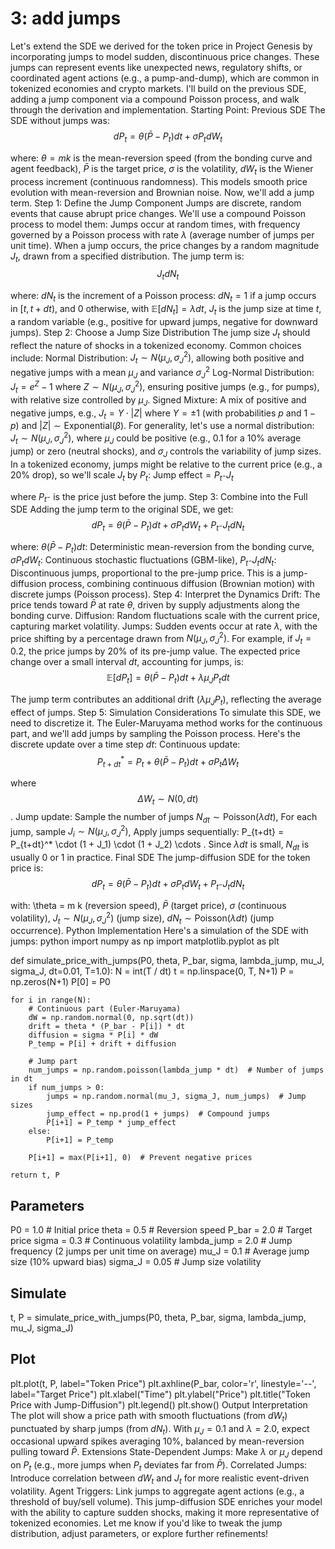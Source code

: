 # 3: add jumps

Let's extend the SDE we derived for the token price in Project Genesis by incorporating jumps to model sudden, discontinuous price changes. These jumps can represent events like unexpected news, regulatory shifts, or coordinated agent actions (e.g., a pump-and-dump), which are common in tokenized economies and crypto markets. I'll build on the previous SDE, adding a jump component via a compound Poisson process, and walk through the derivation and implementation.
Starting Point: Previous SDE
The SDE without jumps was:
$$dP_t = \theta (\bar{P} - P_t) dt + \sigma P_t dW_t$$

where:
$\theta = m k$
 is the mean-reversion speed (from the bonding curve and agent feedback),
$\bar{P}$
 is the target price,
$\sigma$
 is the volatility,
$dW_t$
 is the Wiener process increment (continuous randomness).
This models smooth price evolution with mean-reversion and Brownian noise. Now, we'll add a jump term.
Step 1: Define the Jump Component
Jumps are discrete, random events that cause abrupt price changes. We'll use a compound Poisson process to model them:
Jumps occur at random times, with frequency governed by a Poisson process with rate $\lambda$ (average number of jumps per unit time).
When a jump occurs, the price changes by a random magnitude $J_t$, drawn from a specified distribution.
The jump term is:
$$J_t dN_t$$

where:
$dN_t$ is the increment of a Poisson process:
$dN_t = 1$ if a jump occurs in $[t, t+dt)$, and $0$ otherwise, with $\mathbb{E}[dN_t] = \lambda dt$,
$J_t$ is the jump size at time $t$, a random variable (e.g., positive for upward jumps, negative for downward jumps).
Step 2: Choose a Jump Size Distribution
The jump size $J_t$ should reflect the nature of shocks in a tokenized economy. Common choices include:
Normal Distribution: $J_t \sim N(\mu_J, \sigma_J^2)$, allowing both positive and negative jumps with a mean $\mu_J$ and variance $\sigma_J^2$
Log-Normal Distribution: $J_t = e^Z - 1$ where $Z \sim N(\mu_J, \sigma_J^2)$, ensuring positive jumps (e.g., for pumps), with relative size controlled by $\mu_J$.
Signed Mixture: A mix of positive and negative jumps, e.g., $J_t = Y \cdot |Z|$ where $Y = \pm 1$ (with probabilities $p$ and $1-p$) and $|Z| \sim \text{Exponential}(\beta)$.
For generality, let's use a normal distribution: $J_t \sim N(\mu_J, \sigma_J^2)$, where $\mu_J$ could be positive (e.g., 0.1 for a 10% average jump) or zero (neutral shocks), and $\sigma_J$ controls the variability of jump sizes.
In a tokenized economy, jumps might be relative to the current price (e.g., a 20% drop), so we'll scale $J_t$ by $P_t$:
$\text{Jump effect} = P_{t^-} J_t$

where $P_{t^-}$ is the price just before the jump.
Step 3: Combine into the Full SDE
Adding the jump term to the original SDE, we get:
$$dP_t = \theta (\bar{P} - P_t) dt + \sigma P_t dW_t + P_{t^-} J_t dN_t$$

where:
$\theta (\bar{P} - P_t) dt$: Deterministic mean-reversion from the bonding curve,
$\sigma P_t dW_t$: Continuous stochastic fluctuations (GBM-like),
$P_{t^-} J_t dN_t$: Discontinuous jumps, proportional to the pre-jump price.
This is a jump-diffusion process, combining continuous diffusion (Brownian motion) with discrete jumps (Poisson process).
Step 4: Interpret the Dynamics
Drift: The price tends toward $\bar{P}$ at rate $\theta$, driven by supply adjustments along the bonding curve.
Diffusion: Random fluctuations scale with the current price, capturing market volatility.
Jumps: Sudden events occur at rate $\lambda$, with the price shifting by a percentage drawn from $N(\mu_J, \sigma_J^2)$. For example, if $J_t = 0.2$, the price jumps by 20% of its pre-jump value.
The expected price change over a small interval $dt$, accounting for jumps, is:
$$\mathbb{E}[dP_t] = \theta (\bar{P} - P_t) dt + \lambda \mu_J P_t dt$$

The jump term contributes an additional drift ($\lambda \mu_J P_t$), reflecting the average effect of jumps.
Step 5: Simulation Considerations
To simulate this SDE, we need to discretize it. The Euler-Maruyama method works for the continuous part, and we'll add jumps by sampling the Poisson process. Here's the discrete update over a time step $dt$:
Continuous update:
$$P_{t+dt}^* = P_t + \theta (\bar{P} - P_t) dt + \sigma P_t \Delta W_t$$

where $$\Delta W_t \sim N(0, dt)$$
.
Jump update: 
Sample the number of jumps $N_{dt} \sim \text{Poisson}(\lambda dt)$,
For each jump, sample $J_i \sim N(\mu_J, \sigma_J^2)$,
Apply jumps sequentially: 
P_{t+dt} = P_{t+dt}^* \cdot (1 + J_1) \cdot (1 + J_2) \cdots
.
Since $\lambda dt$ is small, $N_{dt}$ is usually 0 or 1 in practice.
Final SDE
The jump-diffusion SDE for the token price is:
$$dP_t = \theta (\bar{P} - P_t) dt + \sigma P_t dW_t + P_{t^-} J_t dN_t$$

with:
\theta = m k
 (reversion speed),
$\bar{P}$ (target price),
$\sigma$ (continuous volatility),
$J_t \sim N(\mu_J, \sigma_J^2)$ (jump size),
$dN_t \sim \text{Poisson}(\lambda dt)$ (jump occurrence).
Python Implementation
Here's a simulation of the SDE with jumps:
python
import numpy as np
import matplotlib.pyplot as plt

def simulate_price_with_jumps(P0, theta, P_bar, sigma, lambda_jump, mu_J, sigma_J, dt=0.01, T=1.0):
    N = int(T / dt)
    t = np.linspace(0, T, N+1)
    P = np.zeros(N+1)
    P[0] = P0
    
    for i in range(N):
        # Continuous part (Euler-Maruyama)
        dW = np.random.normal(0, np.sqrt(dt))
        drift = theta * (P_bar - P[i]) * dt
        diffusion = sigma * P[i] * dW
        P_temp = P[i] + drift + diffusion
        
        # Jump part
        num_jumps = np.random.poisson(lambda_jump * dt)  # Number of jumps in dt
        if num_jumps > 0:
            jumps = np.random.normal(mu_J, sigma_J, num_jumps)  # Jump sizes
            jump_effect = np.prod(1 + jumps)  # Compound jumps
            P[i+1] = P_temp * jump_effect
        else:
            P[i+1] = P_temp
        
        P[i+1] = max(P[i+1], 0)  # Prevent negative prices
    
    return t, P

## Parameters
P0 = 1.0      # Initial price
theta = 0.5   # Reversion speed
P_bar = 2.0   # Target price
sigma = 0.3   # Continuous volatility
lambda_jump = 2.0  # Jump frequency (2 jumps per unit time on average)
mu_J = 0.1    # Average jump size (10% upward bias)
sigma_J = 0.05  # Jump size volatility

## Simulate
t, P = simulate_price_with_jumps(P0, theta, P_bar, sigma, lambda_jump, mu_J, sigma_J)

## Plot
plt.plot(t, P, label="Token Price")
plt.axhline(P_bar, color='r', linestyle='--', label="Target Price")
plt.xlabel("Time")
plt.ylabel("Price")
plt.title("Token Price with Jump-Diffusion")
plt.legend()
plt.show()
Output Interpretation
The plot will show a price path with smooth fluctuations (from $dW_t$) punctuated by sharp jumps (from $dN_t$).
With $\mu_J = 0.1$ and $\lambda = 2.0$, expect occasional upward spikes averaging 10%, balanced by mean-reversion pulling toward $\bar{P}$.
Extensions
State-Dependent Jumps: Make $\lambda$ or $\mu_J$ depend on $P_t$ (e.g., more jumps when $P_t$ deviates far from $\bar{P}$).
Correlated Jumps: Introduce correlation between $dW_t$ and $J_t$ for more realistic event-driven volatility.
Agent Triggers: Link jumps to aggregate agent actions (e.g., a threshold of buy/sell volume).
This jump-diffusion SDE enriches your model with the ability to capture sudden shocks, making it more representative of tokenized economies. Let me know if you'd like to tweak the jump distribution, adjust parameters, or explore further refinements!